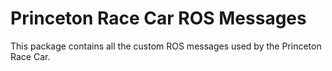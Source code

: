 # Princeton Race Car ROS Messages

This package contains all the custom ROS messages used by the Princeton Race Car.